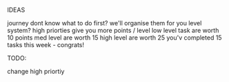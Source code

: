 IDEAS

journey
dont know what to do first? we'll organise them for you
level system?
high priorties give you more points / level
low level task are worth 10 points
med level are worth 15
high level are worth 25
you'v completed 15 tasks this week - congrats!

TODO:

change high priortiy

